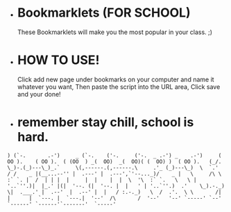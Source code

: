 * # Bookmarklets (FOR SCHOOL)
  These Bookmarklets will make you the most popular in your class. ;)

* # HOW TO USE!
  Click add new page under bookmarks on your computer and name it whatever you want, Then paste the script into the URL area, Click save and your done!

* # remember stay chill, school is hard.

``` ) (`-.       .-')     _ (`-.    ('-.     ('-.  _ .-') _    .-')    
 ( OO ).    ( OO ).  ( (OO  ) _(  OO)  _(  OO)( (  OO) )  ( OO ).  
(_/.  \_)-.(_)---\_)_.`     \(,------.(,------.\     .'_ (_)---\_) 
 \  `.'  / /    _ |(__...--'' |  .---' |  .---',`'--..._)/    _ |  
  \     /\ \  :` `. |  /  | | |  |     |  |    |  |  \  '\  :` `.  
   \   \ |  '..`''.)|  |_.' |(|  '--. (|  '--. |  |   ' | '..`''.) 
  .'    \_).-._)   \|  .___.' |  .--'  |  .--' |  |   / :.-._)   \ 
 /  .'.  \ \       /|  |      |  `---. |  `---.|  '--'  /\       / 
'--'   '--' `-----' `--'      `------' `------'`-------'  `-----'  ```
